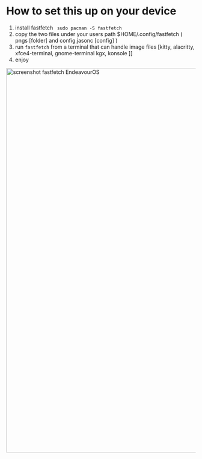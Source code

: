 # How to set this up on your device
1. install fastfetch ` sudo pacman -S fastfetch`
2. copy the two files under your users path $HOME/.config/fastfetch ( pngs [folder] and config.jasonc [config] )
3. run `fastfetch` from a terminal that can handle image files [kitty, alacritty, xfce4-terminal, gnome-terminal kgx, konsole ]]
4. enjoy
<img src="https://raw.githubusercontent.com/endeavouros-team/Branding/refs/heads/main/fastfetch/fastfetch-endeavouros.png" alt="screenshot fastfetch EndeavourOS" width="1024" >
